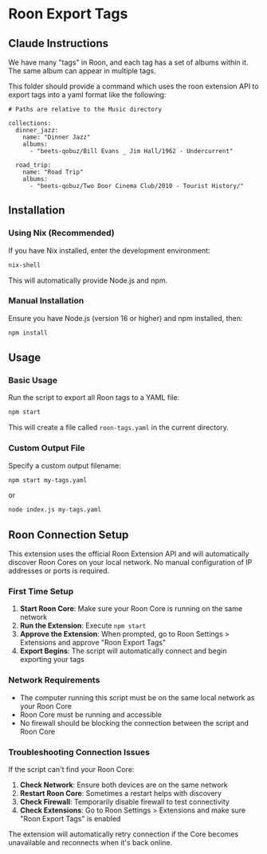 # Roon Export Tags

## Claude Instructions

We have many "tags" in Roon, and each tag has a set of albums within it. The same album can appear in multiple tags.

This folder should provide a command which uses the roon extension API to export tags into a yaml format like the following:

```
# Paths are relative to the Music directory

collections:
  dinner_jazz:
    name: "Dinner Jazz"
    albums:
      - "beets-qobuz/Bill Evans _ Jim Hall/1962 - Undercurrent"

  road_trip:
    name: "Road Trip"
    albums:
      - "beets-qobuz/Two Door Cinema Club/2010 - Tourist History/"
```

## Installation

### Using Nix (Recommended)

If you have Nix installed, enter the development environment:

```bash
nix-shell
```

This will automatically provide Node.js and npm.

### Manual Installation

Ensure you have Node.js (version 16 or higher) and npm installed, then:

```bash
npm install
```

## Usage

### Basic Usage

Run the script to export all Roon tags to a YAML file:

```bash
npm start
```

This will create a file called `roon-tags.yaml` in the current directory.

### Custom Output File

Specify a custom output filename:

```bash
npm start my-tags.yaml
```

or

```bash
node index.js my-tags.yaml
```

## Roon Connection Setup

This extension uses the official Roon Extension API and will automatically discover Roon Cores on your local network. No manual configuration of IP addresses or ports is required.

### First Time Setup

1. **Start Roon Core**: Make sure your Roon Core is running on the same network
2. **Run the Extension**: Execute `npm start` 
3. **Approve the Extension**: When prompted, go to Roon Settings > Extensions and approve "Roon Export Tags"
4. **Export Begins**: The script will automatically connect and begin exporting your tags

### Network Requirements

- The computer running this script must be on the same local network as your Roon Core
- Roon Core must be running and accessible
- No firewall should be blocking the connection between the script and Roon Core

### Troubleshooting Connection Issues

If the script can't find your Roon Core:

1. **Check Network**: Ensure both devices are on the same network
2. **Restart Roon Core**: Sometimes a restart helps with discovery
3. **Check Firewall**: Temporarily disable firewall to test connectivity
4. **Check Extensions**: Go to Roon Settings > Extensions and make sure "Roon Export Tags" is enabled

The extension will automatically retry connection if the Core becomes unavailable and reconnects when it's back online.

